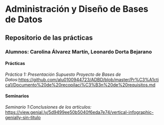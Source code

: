 # Administración y Diseño de Bases de Datos
## Repositorio de las prácticas
### Alumnos: Carolina Álvarez Martín, Leonardo Dorta Bejarano
#### Prácticas
*Práctica 1: Presentación Supuesto Proyecto de Bases de Datos*:https://github.com/alu0100944723/ADBD/blob/master/Pr%C3%A1ctica1/Documento%20de%20recopilaci%C3%B3n%20de%20requisitos.md
#### Seminarios
*Seminario 1:Conclusiones de los artículos:* https://view.genial.ly/5d9499ee50b5040f6eda7e74/vertical-infographic-genially-sin-titulo
